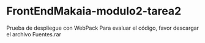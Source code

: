 # FrontEndMakaia-modulo2-tarea2
Prueba de despliegue con WebPack
Para evaluar el código, favor descargar el archivo Fuentes.rar
